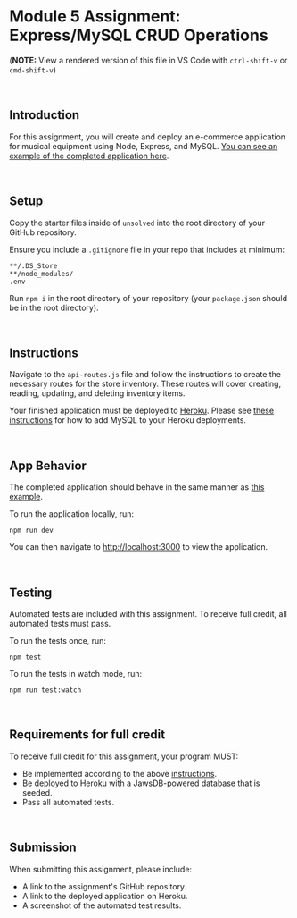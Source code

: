 # Module 5 Assignment: Express/MySQL CRUD Operations

(**NOTE:** View a rendered version of this file in VS Code with `ctrl-shift-v` or `cmd-shift-v`)

&nbsp;
## Introduction

For this assignment, you will create and deploy an e-commerce application for musical equipment using Node, Express, and MySQL. [You can see an example of the completed application here](https://music-shop-api.herokuapp.com/).

&nbsp;
## Setup

Copy the starter files inside of `unsolved` into the root directory of your GitHub repository.

Ensure you include a `.gitignore` file in your repo that includes at minimum:

```
**/.DS_Store
**/node_modules/
.env
```

Run `npm i` in the root directory of your repository (your `package.json` should be in the root directory).

&nbsp;
## Instructions

Navigate to the `api-routes.js` file and follow the instructions to create the necessary routes for the store inventory. These routes will cover creating, reading, updating, and deleting inventory items.

Your finished application must be deployed to [Heroku](https://www.heroku.com/). Please see [these instructions](./Adding_MySQL_to_Heroku.md) for how to add MySQL to your Heroku deployments.

&nbsp;
## App Behavior

The completed application should behave in the same manner as [this example](https://music-shop-api.herokuapp.com/).

To run the application locally, run:

```
npm run dev
```

You can then navigate to [http://localhost:3000](http://localhost:3000) to view the application.

&nbsp;
## Testing

Automated tests are included with this assignment. To receive full credit, all automated tests must pass.

To run the tests once, run:

```
npm test
```

To run the tests in watch mode, run:

```
npm run test:watch
```

&nbsp;
## Requirements for full credit

To receive full credit for this assignment, your program MUST:

  * Be implemented according to the above [instructions](#instructions).
  * Be deployed to Heroku with a JawsDB-powered database that is seeded.
  * Pass all automated tests.

&nbsp;
## Submission

When submitting this assignment, please include:

  * A link to the assignment's GitHub repository.
  * A link to the deployed application on Heroku.
  * A screenshot of the automated test results.